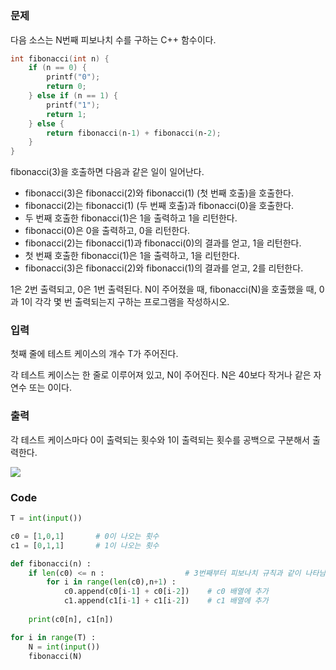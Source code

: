 # 

### 문제 
다음 소스는 N번째 피보나치 수를 구하는 C++ 함수이다.


```C++
int fibonacci(int n) {
    if (n == 0) {
        printf("0");
        return 0;
    } else if (n == 1) {
        printf("1");
        return 1;
    } else {
        return fibonacci(n‐1) + fibonacci(n‐2);
    }
}

```
fibonacci(3)을 호출하면 다음과 같은 일이 일어난다.


- fibonacci(3)은 fibonacci(2)와 fibonacci(1) (첫 번째 호출)을 호출한다.
- fibonacci(2)는 fibonacci(1) (두 번째 호출)과 fibonacci(0)을 호출한다.
- 두 번째 호출한 fibonacci(1)은 1을 출력하고 1을 리턴한다.
- fibonacci(0)은 0을 출력하고, 0을 리턴한다.
- fibonacci(2)는 fibonacci(1)과 fibonacci(0)의 결과를 얻고, 1을 리턴한다.
- 첫 번째 호출한 fibonacci(1)은 1을 출력하고, 1을 리턴한다.
- fibonacci(3)은 fibonacci(2)와 fibonacci(1)의 결과를 얻고, 2를 리턴한다.


1은 2번 출력되고, 0은 1번 출력된다. N이 주어졌을 때, fibonacci(N)을 호출했을 때, 0과 1이 각각 몇 번 출력되는지 구하는 프로그램을 작성하시오.


### 입력


첫째 줄에 테스트 케이스의 개수 T가 주어진다.


각 테스트 케이스는 한 줄로 이루어져 있고, N이 주어진다. N은 40보다 작거나 같은 자연수 또는 0이다.

### 출력


각 테스트 케이스마다 0이 출력되는 횟수와 1이 출력되는 횟수를 공백으로 구분해서 출력한다.


<img src = "https://user-images.githubusercontent.com/63580114/113100391-5496f280-9236-11eb-9592-9215d9099390.png">


### Code

```python
T = int(input())

c0 = [1,0,1]       # 0이 나오는 횟수
c1 = [0,1,1]       # 1이 나오는 횟수

def fibonacci(n) :
    if len(c0) <= n :                  # 3번째부터 피보나치 규칙과 같이 나타남
        for i in range(len(c0),n+1) :
            c0.append(c0[i-1] + c0[i-2])    # c0 배열에 추가
            c1.append(c1[i-1] + c1[i-2])    # c1 배열에 추가
    
    print(c0[n], c1[n])

for i in range(T) :
    N = int(input())
    fibonacci(N)
```
